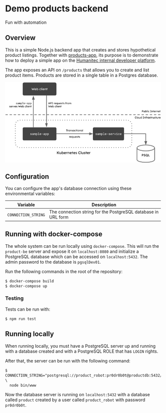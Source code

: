 # Demo products backend

Fun with automation

## Overview

This is a simple Node.js backend app that creates and stores hypothetical product listings. Together with [products-app](https://github.com/humanitec-tutorials/sample-app), its purpose is to demonstrate how to deploy a simple app on the [Humanitec internal developer platform](https://humanitec.com).

The app exposes an API on `/products` that allows you to create and list product items. Products are stored in a single table in a Postgres database.

![Diagram: Architecture of the Humanitec demo app](docs/architecture.png)

## Configuration

You can configure the app's database connection using these environmental variables:

| Variable | Description |
|--|--|
| `CONNECTION_STRING` | The connection string for the PostgreSQL database in URL form |

## Running with docker-compose

The whole system can be run locally using `docker-compose`. This will run the `product-be` server and expose it on `localhost:8080`
and initialize a PostgreSQL database which can be accessed on `localhost:5432`. The admin password to the database is
`pgsqlDev01`.

Run the following commands in the root of the repository:

```
$ docker-compose build
$ docker-compose up
```

### Testing

Tests can be run with:
```
$ npm run test
```

## Running locally

When running locally, you must have a PostgreSQL server up and running with a database created and with a PostgreSQL ROLE that has `LOGIN` rights.

After that, the server can be run with the following command:

```
$ CONNECTION_STRING="postgresql://product_robot:pr0dr0b0t@productdb:5432/product" \
  node bin/www
```

Now the database server is running on `localhost:5432` with a database called `product` created by a user called `product_robot` with password `pr0dr0b0t`.
